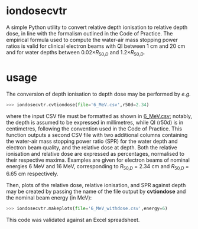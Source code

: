 # iondosecvtr

A simple Python utility to convert relative depth ionisation to relative depth dose, in line with the formalism outlined in the Code of Practice. The empirical formula used to compute the water-air mass stopping power ratios is valid for clinical electron beams with QI between 1 cm and 20 cm and for water depths between 0.02×*R*<sub>50,*D*</sub> and 1.2×*R*<sub>50,*D*</sub>.

# usage

The conversion of depth ionisation to depth dose may be performed by *e.g.*

```Python
>>> iondosecvtr.cvtiondose(file='6_MeV.csv',r50d=2.34)
```
where the input CSV file must be formatted as shown in [6_MeV.csv](https://github.com/archon88/iondosecvtr/blob/master/data_files/6_MeV.csv); notably, the depth is assumed to be expressed in millimetres, while QI (r50d) is in centimetres, following the convention used in the Code of Practice. This function outputs a second CSV file with two additional columns containing the water-air mass stopping power ratio (SPR) for the water depth and electron beam quality, and the relative dose at depth. Both the relative ionisation and relative dose are expressed as percentages, normalised to their respective maxima. Examples are given for electron beams of nominal energies 6 MeV and 16 MeV, corresponding to *R*<sub>50,*D*</sub> = 2.34 cm and *R*<sub>50,*D*</sub> = 6.65 cm respectively.

Then, plots of the relative dose, relative ionisation, and SPR against depth may be created by passing the name of the file output by **cvtiondose** and the nominal beam energy (in MeV):

```Python
>>> iondosecvtr.makeplots(file='6_MeV_withdose.csv',energy=6)
```

This code was validated against an Excel spreadsheet.